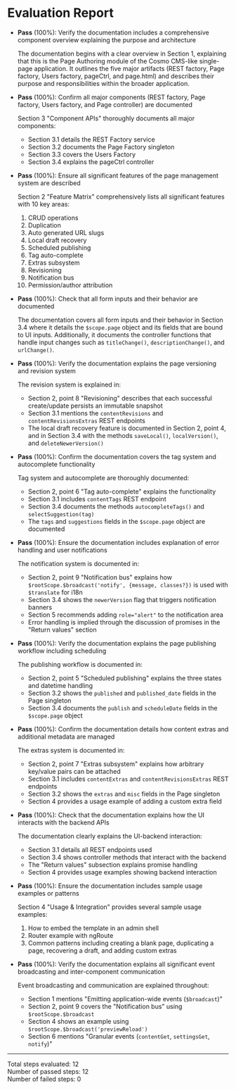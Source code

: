 # Evaluation Report

- **Pass** (100%): Verify the documentation includes a comprehensive component overview explaining the purpose and architecture
  
  The documentation begins with a clear overview in Section 1, explaining that this is the Page Authoring module of the Cosmo CMS-like single-page application. It outlines the five major artifacts (REST factory, Page factory, Users factory, pageCtrl, and page.html) and describes their purpose and responsibilities within the broader application.

- **Pass** (100%): Confirm all major components (REST factory, Page factory, Users factory, and Page controller) are documented

  Section 3 "Component APIs" thoroughly documents all major components:
  - Section 3.1 details the REST Factory service
  - Section 3.2 documents the Page Factory singleton
  - Section 3.3 covers the Users Factory
  - Section 3.4 explains the pageCtrl controller

- **Pass** (100%): Ensure all significant features of the page management system are described

  Section 2 "Feature Matrix" comprehensively lists all significant features with 10 key areas:
  1. CRUD operations
  2. Duplication
  3. Auto generated URL slugs
  4. Local draft recovery
  5. Scheduled publishing
  6. Tag auto-complete
  7. Extras subsystem
  8. Revisioning
  9. Notification bus
  10. Permission/author attribution

- **Pass** (100%): Check that all form inputs and their behavior are documented

  The documentation covers all form inputs and their behavior in Section 3.4 where it details the `$scope.page` object and its fields that are bound to UI inputs. Additionally, it documents the controller functions that handle input changes such as `titleChange()`, `descriptionChange()`, and `urlChange()`.

- **Pass** (100%): Verify the documentation explains the page versioning and revision system

  The revision system is explained in:
  - Section 2, point 8 "Revisioning" describes that each successful create/update persists an immutable snapshot
  - Section 3.1 mentions the `contentRevisions` and `contentRevisionsExtras` REST endpoints
  - The local draft recovery feature is documented in Section 2, point 4, and in Section 3.4 with the methods `saveLocal()`, `localVersion()`, and `deleteNewerVersion()`

- **Pass** (100%): Confirm the documentation covers the tag system and autocomplete functionality

  Tag system and autocomplete are thoroughly documented:
  - Section 2, point 6 "Tag auto-complete" explains the functionality
  - Section 3.1 includes `contentTags` REST endpoint
  - Section 3.4 documents the methods `autocompleteTags()` and `selectSuggestion(tag)`
  - The `tags` and `suggestions` fields in the `$scope.page` object are documented

- **Pass** (100%): Ensure the documentation includes explanation of error handling and user notifications

  The notification system is documented in:
  - Section 2, point 9 "Notification bus" explains how `$rootScope.$broadcast('notify', {message, classes?})` is used with `$translate` for i18n
  - Section 3.4 shows the `newerVersion` flag that triggers notification banners
  - Section 5 recommends adding `role="alert"` to the notification area
  - Error handling is implied through the discussion of promises in the "Return values" section

- **Pass** (100%): Verify the documentation explains the page publishing workflow including scheduling

  The publishing workflow is documented in:
  - Section 2, point 5 "Scheduled publishing" explains the three states and datetime handling
  - Section 3.2 shows the `published` and `published_date` fields in the Page singleton
  - Section 3.4 documents the `publish` and `scheduleDate` fields in the `$scope.page` object

- **Pass** (100%): Confirm the documentation details how content extras and additional metadata are managed

  The extras system is documented in:
  - Section 2, point 7 "Extras subsystem" explains how arbitrary key/value pairs can be attached
  - Section 3.1 includes `contentExtras` and `contentRevisionsExtras` REST endpoints
  - Section 3.2 shows the `extras` and `misc` fields in the Page singleton
  - Section 4 provides a usage example of adding a custom extra field

- **Pass** (100%): Check that the documentation explains how the UI interacts with the backend APIs

  The documentation clearly explains the UI-backend interaction:
  - Section 3.1 details all REST endpoints used
  - Section 3.4 shows controller methods that interact with the backend
  - The "Return values" subsection explains promise handling
  - Section 4 provides usage examples showing backend interaction

- **Pass** (100%): Ensure the documentation includes sample usage examples or patterns

  Section 4 "Usage & Integration" provides several sample usage examples:
  1. How to embed the template in an admin shell
  2. Router example with ngRoute
  3. Common patterns including creating a blank page, duplicating a page, recovering a draft, and adding custom extras

- **Pass** (100%): Verify the documentation explains all significant event broadcasting and inter-component communication

  Event broadcasting and communication are explained throughout:
  - Section 1 mentions "Emitting application-wide events (`$broadcast`)"
  - Section 2, point 9 covers the "Notification bus" using `$rootScope.$broadcast`
  - Section 4 shows an example using `$rootScope.$broadcast('previewReload')`
  - Section 6 mentions "Granular events (`contentGet`, `settingsGet`, `notify`)"

---

Total steps evaluated: 12  
Number of passed steps: 12  
Number of failed steps: 0